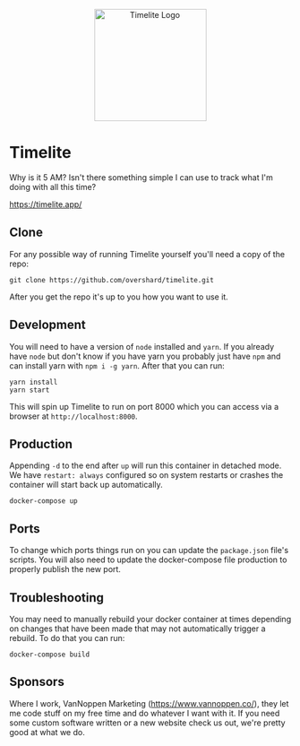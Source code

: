 <p align="center">
    <img src="https://github.com/overshard/timelite/raw/master/public/static/logo.png"
         width="200"
         height="200"
         alt="Timelite Logo" />
</p>

# Timelite

Why is it 5 AM? Isn't there something simple I can use to track what I'm doing
with all this time?

https://timelite.app/

## Clone

For any possible way of running Timelite yourself you'll need a copy of the
repo:

    git clone https://github.com/overshard/timelite.git

After you get the repo it's up to you how you want to use it.

## Development

You will need to have a version of `node` installed and `yarn`. If you already
have `node` but don't know if you have yarn you probably just have `npm` and
can install yarn with `npm i -g yarn`. After that you can run:

    yarn install
    yarn start

This will spin up Timelite to run on port 8000 which you can access via a
browser at `http://localhost:8000`.

## Production

Appending `-d` to the end after `up` will run this container in detached mode.
We have `restart: always` configured so on system restarts or crashes the
container will start back up automatically.

    docker-compose up

## Ports

To change which ports things run on you can update the `package.json` file's
scripts. You will also need to update the docker-compose file production to
properly publish the new port.

## Troubleshooting

You may need to manually rebuild your docker container at times depending on
changes that have been made that may not automatically trigger a rebuild. To do
that you can run:

    docker-compose build

## Sponsors

Where I work, VanNoppen Marketing (https://www.vannoppen.co/), they let me code
stuff on my free time and do whatever I want with it. If you need some custom
software written or a new website check us out, we're pretty good at what we do.
